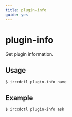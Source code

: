 ```yaml
---
title: plugin-info
guide: yes
---
```


# plugin-info

Get plugin information.

## Usage

````nohighlight
$ irccdctl plugin-info name
````

## Example

````nohighlight
$ irccdctl plugin-info ask
````

